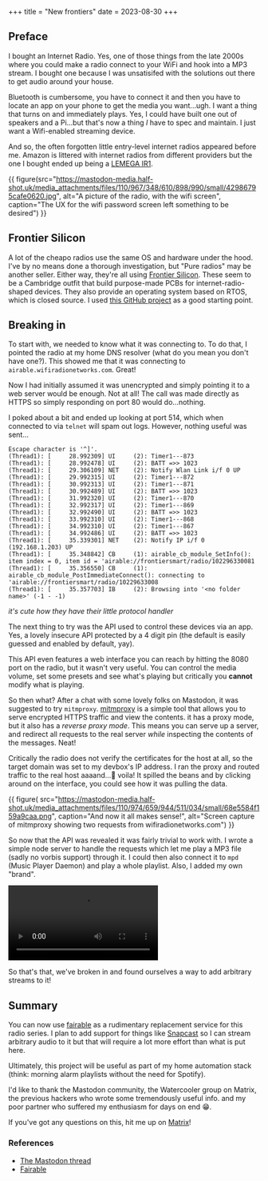 +++
title = "New frontiers"
date = 2023-08-30
+++

## Preface

I bought an Internet Radio. Yes, one of those things from the late 2000s where you could make a radio
connect to your WiFi and hook into a MP3 stream. I bought one because I was unsatisifed with the solutions out there to get audio around your house.

Bluetooth is cumbersome, you have to connect it and then you have to locate an app on your phone to get
the media you want...ugh. I want a thing that turns on and immediately plays. Yes, I could have built one
out of speakers and a Pi...but that's now a thing *I* have to spec and maintain. I just want a Wifi-enabled streaming device.

And so, the often forgotten little entry-level internet radios appeared before me. Amazon is littered with internet radios from different providers
but the one I bought ended up being a [LEMEGA IR1](https://www.amazon.co.uk/gp/product/B089D8BV99). 

{{ figure(src="https://mastodon-media.half-shot.uk/media_attachments/files/110/967/348/610/898/990/small/42986795cafe0620.jpg", alt="A picture of the radio, with the wifi screen", caption="The UX for the wifi password screen left something to be desired") }}

## Frontier Silicon

A lot of the cheapo radios use the same OS and hardware under the hood. I've by no means done a thorough investigation, but "Pure radios" may
be another seller. Either way, they're all using [Frontier Silicon](https://www.frontiersmart.com/). These seem to be a Cambridge outfit that
build purpose-made PCBs for internet-radio-shaped devices. They also provide an operating system based on RTOS, which is closed source. I used
[this GitHub project](https://github.com/huaracheguarache/Frontier-Silicon-Argon-Firmware/tree/master) as a good starting point.

## Breaking in

To start with, we needed to know what it was connecting to. To do that, I pointed the radio at my home DNS resolver (what do you mean you don't have one?). This showed me that it was connecting to `airable.wifiradionetworks.com`. Great!

Now I had initially assumed it was unencrypted and simply pointing it to a web server would be enough. Not at all! The call was made directly as HTTPS so simply responding on port 80 would do...nothing.

I poked about a bit and ended up looking at port 514, which when connected to via `telnet` will spam out logs. However, nothing useful was sent...

```
Escape character is '^]'.
(Thread1): [     28.992309] UI     (2): Timer1---873
(Thread1): [     28.992478] UI     (2): BATT =>> 1023
(Thread1): [     29.306109] NET    (2): Notify Wlan Link i/f 0 UP
(Thread1): [     29.992315] UI     (2): Timer1---872
(Thread1): [     30.992313] UI     (2): Timer1---871
(Thread1): [     30.992489] UI     (2): BATT =>> 1023
(Thread1): [     31.992320] UI     (2): Timer1---870
(Thread1): [     32.992317] UI     (2): Timer1---869
(Thread1): [     32.992490] UI     (2): BATT =>> 1023
(Thread1): [     33.992310] UI     (2): Timer1---868
(Thread1): [     34.992310] UI     (2): Timer1---867
(Thread1): [     34.992486] UI     (2): BATT =>> 1023
(Thread1): [     35.339301] NET    (2): Notify IP i/f 0 (192.168.1.203) UP
(Thread1): [     35.348842] CB     (1): airable_cb_module_SetInfo(): item index = 0, item id = 'airable://frontiersmart/radio/102296330081
(Thread1): [     35.356550] CB     (1): airable_cb_module_PostImmediateConnect(): connecting to 'airable://frontiersmart/radio/10229633008
(Thread1): [     35.357703] IB     (2): Browsing into '<no folder name>' (-1 - -1)
```

*it's cute how they have their little protocol handler*

The next thing to try was the API used to control these devices via an app. Yes, a lovely insecure API protected by a 4 digit pin (the default is easily guessed and enabled by default, yay).

This API even features a web interface you can reach by hitting the 8080 port on the radio, but it wasn't very useful.
You can control the media volume, set some presets and see what's playing but critically you **cannot** modify what is playing.

So then what? After a chat with some lovely folks on Mastodon, it was suggested to try `mitmproxy`. [mitmproxy](https://mitmproxy.org/) is a simple tool that
allows you to serve encrypted HTTPS traffic and view the contents. it has a proxy mode, but it also has a *reverse proxy mode*. This means you can serve up
a server, and redirect all requests to the real server *while* inspecting the contents of the messages. Neat!

Critically the radio does not verify the certificates for the host at all, so the target domain was set to my devbox's IP address.
I ran the proxy and routed traffic to the real host aaaand...🎉 voila! It spilled the beans and by clicking around on the interface,
you could see how it was pulling the data.

{{ figure(
    src="https://mastodon-media.half-shot.uk/media_attachments/files/110/974/659/944/511/034/small/68e5584f159a9caa.png",
    caption="And now it all makes sense!",
    alt="Screen capture of mitmproxy showing two requests from wifiradionetworks.com")
}}

So now that the API was revealed it was fairly trivial to work with. I wrote a simple node server to handle the requests which let me play a MP3 file (sadly no vorbis support) through it.
I could then also connect it to `mpd` (Music Player Daemon) and play a whole playlist. Also, I added my own "brand".

<video alt="Video of the stream working" src="../new_frontiers/success.webm" controls> </video>

So that's that, we've broken in and found ourselves a way to add arbitrary streams to it!


## Summary

You can now use [fairable](https://github.com/Half-Shot/fairable) as a rudimentary replacement service for this radio series. I plan to add
support for things like [Snapcast](https://github.com/badaix/snapcast) so I can stream arbitrary audio to it but that will require a lot more
effort than what is put here.

Ultimately, this project will be useful as part of my home automation stack (think: morning alarm playlists without the need for Spotify).

I'd like to thank the Mastodon community, the Watercooler group on Matrix, the previous hackers who wrote some tremendously useful info. 
and my poor partner who suffered my enthusiasm for days on end 😁.

If you've got any questions on this, hit me up on [Matrix](/contact)!


### References

- [The Mastodon thread](https://mastodon.half-shot.uk/@halfy/110967351685629045)
- [Fairable](https://github.com/Half-Shot/fairable)
